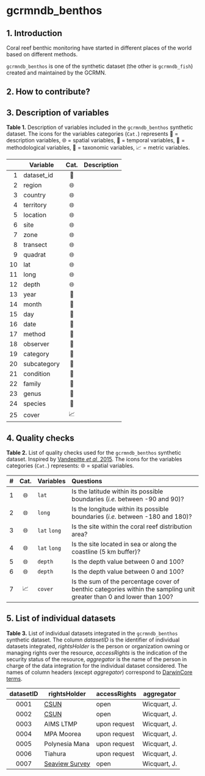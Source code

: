 # gcrmndb_benthos 

## 1. Introduction

Coral reef benthic monitoring have started in different places of the world based on different methods.

`gcrmndb_benthos` is one of the synthetic dataset (the other is `gcrmndb_fish`) created and maintained by the GCRMN.

## 2. How to contribute?


## 3. Description of variables


**Table 1.** Description of variables included in the `gcrmndb_benthos` synthetic dataset. The icons for the variables categories (`Cat.`) represents :memo: = description variables, :globe_with_meridians: = spatial variables, :calendar: = temporal variables, :straight_ruler: = methodological variables, :crab: = taxonomic variables, :chart_with_upwards_trend: = metric variables.

|     | Variable    | Cat.                       | Description                                              |
|----:|-------------|:--------------------------:|----------------------------------------------------------|
| 1   | dataset_id  | :memo:                     |                                                          |  
| 2   | region      | :globe_with_meridians:     |                                                          |  
| 3   | country     | :globe_with_meridians:     |                                                          |  
| 4   | territory   | :globe_with_meridians:     |                                                          |  
| 5   | location    | :globe_with_meridians:     |                                                          |  
| 6   | site        | :globe_with_meridians:     |                                                          |  
| 7   | zone        | :globe_with_meridians:     |                                                          |  
| 8   | transect    | :globe_with_meridians:     |                                                          |  
| 9   | quadrat     | :globe_with_meridians:     |                                                          |  
| 10  | lat         | :globe_with_meridians:     |                                                          |  
| 11  | long        | :globe_with_meridians:     |                                                          |  
| 12  | depth       | :globe_with_meridians:     |                                                          |  
| 13  | year        | :calendar:                 |                                                          |  
| 14  | month       | :calendar:                 |                                                          |  
| 15  | day         | :calendar:                 |                                                          |  
| 16  | date        | :calendar:                 |                                                          |  
| 17  | method      | :straight_ruler:           |                                                          |  
| 18  | observer    | :straight_ruler:           |                                                          |  
| 19  | category    | :crab:                     |                                                          |  
| 20  | subcategory | :crab:                     |                                                          |  
| 21  | condition   | :crab:                     |                                                          |  
| 22  | family      | :crab:                     |                                                          |  
| 23  | genus       | :crab:                     |                                                          |  
| 24  | species     | :crab:                     |                                                          |  
| 25  | cover       | :chart_with_upwards_trend: |                                                          |  


## 4. Quality checks


**Table 2.** List of quality checks used for the `gcrmndb_benthos` synthetic dataset. Inspired by [Vandepitte *et al*, 2015](https://doi.org/10.1093/database/bau125). The icons for the variables categories (`Cat.`) represents: :globe_with_meridians: = spatial variables.

| #  | Cat.                       | Variables       | Questions                                                                       |
|:--:|:--------------------------:|-----------------|:--------------------------------------------------------------------------------|
| 1  | :globe_with_meridians:     | `lat`           | Is the latitude within its possible boundaries (*i.e.* between -90 and 90)?     |  
| 2  | :globe_with_meridians:     | `long`          | Is the longitude within its possible boundaries (*i.e.* between -180 and 180)?  |  
| 3  | :globe_with_meridians:     | `lat` `long`    | Is the site within the coral reef distribution area?                            |  
| 4  | :globe_with_meridians:     | `lat` `long`    | Is the site located in sea or along the coastline (5 km buffer)?                |  
| 5  | :globe_with_meridians:     | `depth`         | Is the depth value between 0 and 100?                                           |  
| 6  | :globe_with_meridians:     | `depth`         | Is the depth value between 0 and 100?                                           |  
| 7  | :chart_with_upwards_trend: | `cover`         | Is the sum of the percentage cover of benthic categories within the sampling unit greater than 0 and lower than 100? |                                    

## 5. List of individual datasets


**Table 3.** List of individual datasets integrated in the `gcrmndb_benthos` synthetic dataset. The column *datasetID* is the identifier of individual datasets integrated, *rightsHolder* is the person or organization owning or managing rights over the resource, *accessRights* is the indication of the security status of the resource, *aggregator* is the name of the person in charge of the data integration for the individual dataset considered. The names of column headers (except *aggregator*) correspond to [DarwinCore terms](https://dwc.tdwg.org/terms).

| datasetID     | rightsHolder                                                                                 | accessRights   | aggregator    |
|:-------------:|----------------------------------------------------------------------------------------------|----------------|---------------|
| 0001        | [CSUN](https://portal.edirepository.org/nis/mapbrowse?scope=edi&identifier=1091&revision=1)  | open           | Wicquart, J.  |         
| 0002        | [CSUN](https://portal.edirepository.org/nis/mapbrowse?scope=edi&identifier=1091&revision=1)  | open           | Wicquart, J.  |                          
| 0003        | AIMS LTMP                                                                                    | upon request   | Wicquart, J.  |                          
| 0004        | MPA Moorea                                                                                   | upon request   | Wicquart, J.  |                              
| 0005        | Polynesia Mana                                                                               | upon request   | Wicquart, J.  |                               
| 0006        | Tiahura                                                                                      | upon request   | Wicquart, J.  |
| 0007        | [Seaview Survey](https://doi.org/10.1038/s41597-020-00698-6)                                 | open           | Wicquart, J.  |
